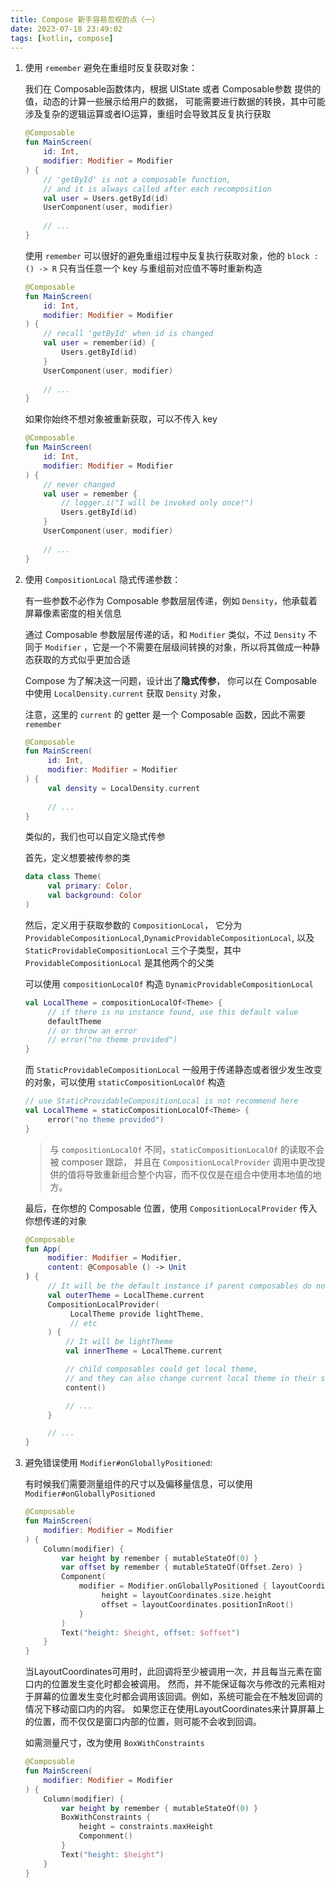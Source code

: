 ```yaml
---
title: Compose 新手容易忽视的点（一）
date: 2023-07-18 23:49:02
tags: [kotlin, compose]
---
```


1. 使用 `remember` 避免在重组时反复获取对象：

   我们在 Composable函数体内，根据 UIState 或者 Composable参数 提供的值，动态的计算一些展示给用户的数据，
   可能需要进行数据的转换，其中可能涉及复杂的逻辑运算或者IO运算，重组时会导致其反复执行获取

   ```kotlin
   @Composable
   fun MainScreen(
       id: Int,
       modifier: Modifier = Modifier
   ) {
       // 'getById' is not a composable function, 
       // and it is always called after each recomposition
       val user = Users.getById(id)
       UserComponent(user, modifier)
       
       // ...
   }
   ```

   使用 `remember` 可以很好的避免重组过程中反复执行获取对象，他的 `block : () -> R` 只有当任意一个 key 与重组前对应值不等时重新构造

   ```kotlin
   @Composable
   fun MainScreen(
       id: Int,
       modifier: Modifier = Modifier
   ) {
       // recall 'getById' when id is changed
       val user = remember(id) {
           Users.getById(id)
       }
       UserComponent(user, modifier)
  
       // ...
   }
   ```

   如果你始终不想对象被重新获取，可以不传入 key

   ```kotlin
   @Composable
   fun MainScreen(
       id: Int,
       modifier: Modifier = Modifier
   ) {
       // never changed
       val user = remember {
           // logger.i("I will be invoked only once!")
           Users.getById(id)
       }
       UserComponent(user, modifier)
  
       // ...
   }
   ```

2. 使用 `CompositionLocal` 隐式传递参数：

   有一些参数不必作为 Composable 参数层层传递，例如 `Density`，他承载着屏幕像素密度的相关信息

   通过 Composable 参数层层传递的话，和 `Modifier` 类似，不过 `Density` 不同于 `Modifier`
   ，它是一个不需要在层级间转换的对象，所以将其做成一种静态获取的方式似乎更加合适

   Compose 为了解决这一问题，设计出了**隐式传参**， 你可以在 Composable 中使用 `LocalDensity.current` 获取 `Density` 对象，

   注意，这里的 `current` 的 getter 是一个 Composable 函数，因此不需要 `remember`

   ```kotlin
   @Composable
   fun MainScreen(
        id: Int,
        modifier: Modifier = Modifier
   ) {
        val density = LocalDensity.current
        
        // ...
   }
   ```

   类似的，我们也可以自定义隐式传参

   首先，定义想要被传参的类

   ```kotlin
   data class Theme(
        val primary: Color,
        val background: Color
   )
   ```

   然后，定义用于获取参数的 `CompositionLocal`， 它分为
   `ProvidableCompositionLocal`,`DynamicProvidableCompositionLocal`,
   以及 `StaticProvidableCompositionLocal` 三个子类型，其中`ProvidableCompositionLocal` 是其他两个的父类

   可以使用 `compositionLocalOf` 构造 `DynamicProvidableCompositionLocal`

   ```kotlin
   val LocalTheme = compositionLocalOf<Theme> {                                                       
        // if there is no instance found, use this default value
        defaultTheme
        // or throw an error
        // error("no theme provided")
   }
   ```

   而 `StaticProvidableCompositionLocal` 一般用于传递静态或者很少发生改变的对象，可以使用 `staticCompositionLocalOf` 构造

   ```kotlin
   // use StaticProvidableCompositionLocal is not recommend here
   val LocalTheme = staticCompositionLocalOf<Theme> {              
        error("no theme provided")
   }
   ```

   > 与 `compositionLocalOf` 不同，`staticCompositionLocalOf` 的读取不会被 composer 跟踪，
   并且在 `CompositionLocalProvider` 调用中更改提供的值将导致重新组合整个内容，而不仅仅是在组合中使用本地值的地方。

   最后，在你想的 Composable 位置，使用 `CompositionLocalProvider` 传入你想传递的对象

   ```kotlin
   @Composable
   fun App(
        modifier: Modifier = Modifier,
        content: @Composable () -> Unit
   ) {
        // It will be the default instance if parent composables do not provide as well
        val outerTheme = LocalTheme.current
        CompositionLocalProvider(
             LocalTheme provide lightTheme,
             // etc
        ) {
            // It will be lightTheme
            val innerTheme = LocalTheme.current
   
            // child composables could get local theme,
            // and they can also change current local theme in their scopes
            content()
   
            // ...
        }
   
        // ...
   }
   ```

3. 避免错误使用 `Modifier#onGloballyPositioned`:

   有时候我们需要测量组件的尺寸以及偏移量信息，可以使用 `Modifier#onGloballyPositioned`

   ```kotlin
   @Composable
   fun MainScreen(
       modifier: Modifier = Modifier
   ) {
       Column(modifier) {
           var height by remember { mutableStateOf(0) }
           var offset by remember { mutableStateOf(Offset.Zero) }
           Component(
               modifier = Modifier.onGloballyPositioned { layoutCoordinates ->
                    height = layoutCoordinates.size.height
                    offset = layoutCoordinates.positionInRoot()
               }
           )
           Text("height: $height, offset: $offset")
       }
   }
   ```

   当LayoutCoordinates可用时，此回调将至少被调用一次，并且每当元素在窗口内的位置发生变化时都会被调用。
   然而，并不能保证每次与修改的元素相对于屏幕的位置发生变化时都会调用该回调。例如，系统可能会在不触发回调的情况下移动窗口内的内容。
   如果您正在使用LayoutCoordinates来计算屏幕上的位置，而不仅仅是窗口内部的位置，则可能不会收到回调。

   如需测量尺寸，改为使用 `BoxWithConstraints`

   ```kotlin
   @Composable
   fun MainScreen(
       modifier: Modifier = Modifier
   ) {
       Column(modifier) {
           var height by remember { mutableStateOf(0) }
           BoxWithConstraints {
               height = constraints.maxHeight
               Componment()
           }
           Text("height: $height")
       }
   }
   ```
